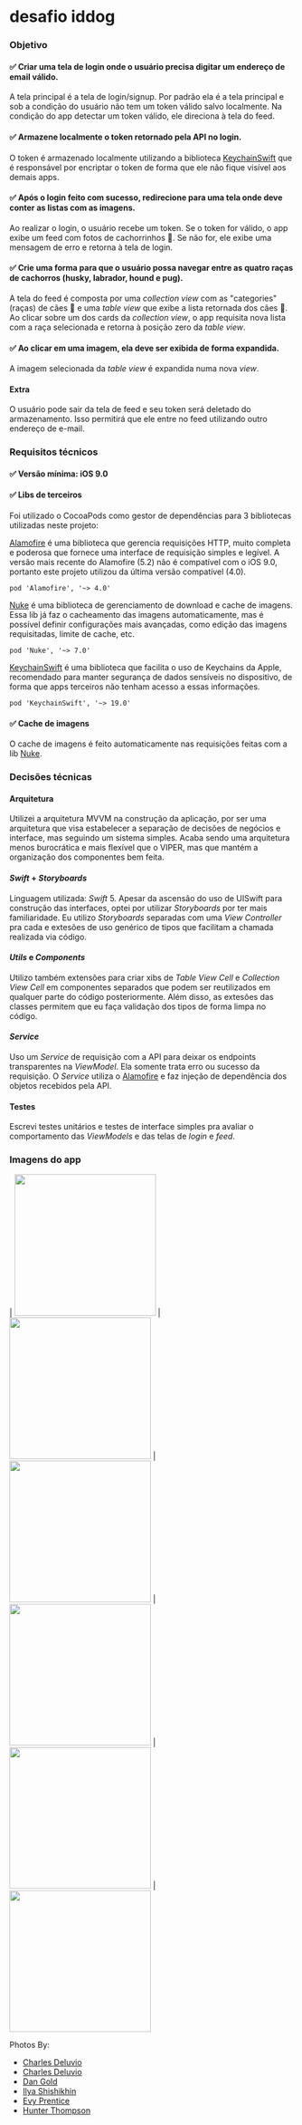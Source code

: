 # desafio iddog

### Objetivo

#### :white_check_mark: Criar uma tela de login onde o usuário precisa digitar um endereço de email válido.
 A tela principal é a tela de login/signup. Por padrão ela é a tela principal e sob a condição do usuário não tem um token válido salvo localmente. Na condição do app detectar um token válido, ele direciona à tela do feed.
 
#### :white_check_mark: Armazene localmente o token retornado pela API no login.
O token é armazenado localmente utilizando a biblioteca [KeychainSwift](https://cocoapods.org/pods/KeychainSwift) que é responsável por encriptar o token de forma que ele não fique visível aos demais apps.
#### :white_check_mark: Após o login feito com sucesso, redirecione para uma tela onde deve conter as listas com as imagens.
Ao realizar o login, o usuário recebe um token. Se o token for válido, o app exibe um feed com fotos de cachorrinhos :dog:. Se não for, ele exibe uma mensagem de erro e retorna à tela de login.
#### :white_check_mark: Crie uma forma para que o usuário possa navegar entre as quatro raças de cachorros (husky, labrador, hound e pug).
A tela do feed é composta por uma _collection view_ com as "categories" (raças) de cães :dog: e uma _table view_ que exibe a lista retornada dos cães :dog:. Ao clicar sobre um dos cards da _collection view_, o app requisita nova lista com a raça selecionada e retorna à posição zero da _table view_.
#### :white_check_mark: Ao clicar em uma imagem, ela deve ser exibida de forma expandida.
A imagem selecionada da _table view_ é expandida numa nova _view_.

#### Extra
O usuário pode sair da tela de feed e seu token será deletado do armazenamento. Isso permitirá que ele entre no feed utilizando outro endereço de e-mail.

### Requisitos técnicos
#### :white_check_mark: Versão mínima: iOS 9.0 
#### :white_check_mark: Libs de terceiros
Foi utilizado o CocoaPods como gestor de dependências para 3 bibliotecas utilizadas neste projeto:

[Alamofire](https://github.com/Alamofire/Alamofire) é uma biblioteca que gerencia requisições HTTP, muito completa e poderosa que fornece uma interface de requisição simples e legível. A versão mais recente do Alamofire (5.2) não é compatível com o iOS 9.0, portanto este projeto utilizou da última versão compatível (4.0).

`pod 'Alamofire', '~> 4.0'`

[Nuke](https://github.com/kean/Nuke) é uma biblioteca de gerenciamento de download e cache de imagens. Essa lib já faz o cacheamento das imagens automaticamente, mas é possível definir configurações mais avançadas, como edição das imagens requisitadas, limite de cache, etc.

`pod 'Nuke', '~> 7.0'`

[KeychainSwift](https://cocoapods.org/pods/KeychainSwift) é uma biblioteca que facilita o uso de Keychains da Apple, recomendado para manter segurança de dados sensíveis no dispositivo, de forma que apps terceiros não tenham acesso a essas informações.

`pod 'KeychainSwift', '~> 19.0'`

#### :white_check_mark: Cache de imagens
O cache de imagens é feito automaticamente nas requisições feitas com a lib [Nuke](https://github.com/kean/Nuke).

### Decisões técnicas

#### Arquitetura
Utilizei a arquitetura MVVM na construção da aplicação, por ser uma arquitetura que visa estabelecer a separação de decisões de negócios e interface, mas seguindo um sistema simples. Acaba sendo uma arquitetura menos burocrática e mais flexível que o VIPER, mas que mantém a organização dos componentes bem feita.

#### _Swift_ + _Storyboards_
Linguagem utilizada: _Swift_ 5. 
Apesar da ascensão do uso de UISwift para construção das interfaces, optei por utilizar _Storyboards_ por ter mais familiaridade. Eu utilizo _Storyboards_ separadas com uma _View Controller_ pra cada e extesões de uso genérico de tipos que facilitam a chamada realizada via código. 

#### _Utils_ e _Components_
Utilizo também extensões para criar xibs de _Table View Cell_ e _Collection View Cell_ em componentes separados que podem ser reutilizados em qualquer parte do código posteriormente. Além disso, as extesões das classes permitem que eu faça validação dos tipos de forma limpa no código.

#### _Service_
Uso um _Service_ de requisição com a API para deixar os endpoints transparentes na _ViewModel_. Ela somente trata erro ou sucesso da requisição. O _Service_ utiliza o [Alamofire](https://github.com/Alamofire/Alamofire) e faz injeção de dependência dos objetos recebidos pela API.

#### Testes
Escrevi testes unitários e testes de interface simples pra avaliar o comportamento das _ViewModels_ e das telas de _login_ e _feed_.

### Imagens do app

| <img src="/images/splashscreen.png" width="250"> | <img src="/images/signupscreen.png" width="250"> | <img src="/images/feedscreen.png" width="250">
| <img src="/images/feedscreen2.png" width="250"> | <img src="/images/fullscreen.png" width="250"> | <img src="/images/homescreen.png" width="250">

Photos By:
- [Charles Deluvio](https://unsplash.com/photos/Mv9hjnEUHR4) 
- [Charles Deluvio](https://unsplash.com/photos/K4mSJ7kc0As) 
- [Dan Gold](https://unsplash.com/photos/U8hfWW6uRvk) 
- [Ilya Shishikhin](https://unsplash.com/photos/SCIRnLEtqWc) 
- [Evy Prentice](https://unsplash.com/photos/lnDHxCfxsOw) 
- [Hunter Thompson](https://unsplash.com/photos/R355LI0fSq8) 
